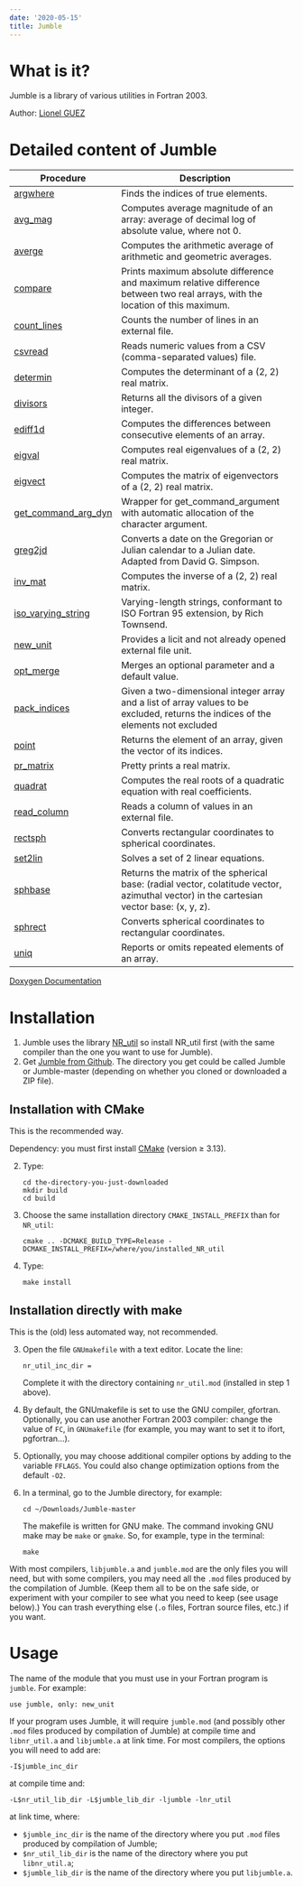 ```yaml
---
date: '2020-05-15'
title: Jumble
---
```


What is it?
===========

Jumble is a library of various utilities in Fortran 2003.

Author: [Lionel GUEZ](https://www.lmd.jussieu.fr/~lguez)

Detailed content of Jumble
==========================

Procedure | Description
--------- | ----------
[argwhere](https://www.lmd.jussieu.fr/~lguez/Jumble_Doxygen_html/argwhere_8f90_source.html) | Finds the indices of true elements.
[avg\_mag](https://www.lmd.jussieu.fr/~lguez/Jumble_Doxygen_html/avg__mag_8f90_source.html) | Computes average magnitude of an array: average of decimal log of absolute value, where not 0.
[averge](https://www.lmd.jussieu.fr/~lguez/Jumble_Doxygen_html/averge_8f90_source.html) | Computes the arithmetic average of arithmetic and geometric averages.
[compare](https://www.lmd.jussieu.fr/~lguez/Jumble_Doxygen_html/compare_8f90_source.html) | Prints maximum absolute difference and maximum relative difference between two real arrays, with the location of this maximum.
[count\_lines](https://www.lmd.jussieu.fr/~lguez/Jumble_Doxygen_html/count__lines_8f90_source.html) | Counts the number of lines in an external file.
[csvread](https://www.lmd.jussieu.fr/~lguez/Jumble_Doxygen_html/csvread_8f90_source.html) | Reads numeric values from a CSV (comma-separated values) file.
[determin](https://www.lmd.jussieu.fr/~lguez/Jumble_Doxygen_html/determin_8f90_source.html) | Computes the determinant of a (2, 2) real matrix.
[divisors](https://www.lmd.jussieu.fr/~lguez/Jumble_Doxygen_html/divisors_8f90_source.html) | Returns all the divisors of a given integer.
[ediff1d](https://www.lmd.jussieu.fr/~lguez/Jumble_Doxygen_html/ediff1d_8f90_source.html) | Computes the differences between consecutive elements of an array.
[eigval](https://www.lmd.jussieu.fr/~lguez/Jumble_Doxygen_html/eigval_8f90_source.html) | Computes real eigenvalues of a (2, 2) real matrix.
[eigvect](https://www.lmd.jussieu.fr/~lguez/Jumble_Doxygen_html/eigvect_8f90_source.html) | Computes the matrix of eigenvectors of a (2, 2) real matrix.
[get\_command\_arg\_dyn](https://www.lmd.jussieu.fr/~lguez/Jumble_Doxygen_html/get__command__arg__dyn_8f90_source.html) | Wrapper for get\_command\_argument with automatic allocation of the character argument.
[greg2jd](https://www.lmd.jussieu.fr/~lguez/Jumble_Doxygen_html/greg2jd_8f90_source.html) | Converts a date on the Gregorian or Julian calendar to a Julian date. Adapted from David G. Simpson.
[inv\_mat](https://www.lmd.jussieu.fr/~lguez/Jumble_Doxygen_html/inv__mat_8f90_source.html) | Computes the inverse of a (2, 2) real matrix.
[iso\_varying\_string](https://www.lmd.jussieu.fr/~lguez/Jumble_Doxygen_html/iso__varying__string_8f90_source.html) | Varying-length strings, conformant to ISO Fortran 95 extension, by Rich Townsend.
[new\_unit](https://www.lmd.jussieu.fr/~lguez/Jumble_Doxygen_html/new__unit_8f90_source.html) | Provides a licit and not already opened external file unit.
[opt\_merge](https://www.lmd.jussieu.fr/~lguez/Jumble_Doxygen_html/opt__merge_8f90_source.html) | Merges an optional parameter and a default value.
[pack\_indices](https://www.lmd.jussieu.fr/~lguez/Jumble_Doxygen_html/pack__indices_8f90_source.html) | Given a two-dimensional integer array and a list of array values to be excluded, returns the indices of the elements not excluded
[point](https://www.lmd.jussieu.fr/~lguez/Jumble_Doxygen_html/point_8f90_source.html) | Returns the element of an array, given the vector of its indices.
[pr\_matrix](https://www.lmd.jussieu.fr/~lguez/Jumble_Doxygen_html/pr__matrix_8f90_source.html) | Pretty prints a real matrix.
[quadrat](https://www.lmd.jussieu.fr/~lguez/Jumble_Doxygen_html/quadrat_8f90_source.html) | Computes the real roots of a quadratic equation with real coefficients.
[read\_column](https://www.lmd.jussieu.fr/~lguez/Jumble_Doxygen_html/read__column_8f90_source.html) | Reads a column of values in an external file.
[rectsph](https://www.lmd.jussieu.fr/~lguez/Jumble_Doxygen_html/spherical_8f90_source.html) | Converts rectangular coordinates to spherical coordinates.
[set2lin](https://www.lmd.jussieu.fr/~lguez/Jumble_Doxygen_html/set2lin_8f90_source.html) | Solves a set of 2 linear equations.
[sphbase](https://www.lmd.jussieu.fr/~lguez/Jumble_Doxygen_html/spherical_8f90_source.html) | Returns the matrix of the spherical base: (radial vector, colatitude vector, azimuthal vector) in the cartesian vector base: (x, y, z).
[sphrect](https://www.lmd.jussieu.fr/~lguez/Jumble_Doxygen_html/spherical_8f90_source.html) | Converts spherical coordinates to rectangular coordinates.
[uniq](https://www.lmd.jussieu.fr/~lguez/Jumble_Doxygen_html/uniq_8f90_source.html) | Reports or omits repeated elements of an array.

[Doxygen Documentation](https://www.lmd.jussieu.fr/~lguez/Jumble_Doxygen_html/index.html)

Installation
============

1.  Jumble uses the library
    [NR\_util](https://www.lmd.jussieu.fr/~lguez/NR_util_site/index.html)
    so install NR\_util first (with the same compiler than the one you
    want to use for Jumble).
2.  Get [Jumble from Github](https://github.com/lguez/Jumble). The
    directory you get could be called Jumble or Jumble-master (depending
    on whether you cloned or downloaded a ZIP file).

Installation with CMake
---

This is the recommended way.

Dependency: you must first install [CMake](https://cmake.org/download)
(version ≥ 3.13).

2.  Type:

        cd the-directory-you-just-downloaded
        mkdir build
        cd build

3.  Choose the same installation directory `CMAKE_INSTALL_PREFIX` than
    for `NR_util`:

        cmake .. -DCMAKE_BUILD_TYPE=Release -DCMAKE_INSTALL_PREFIX=/where/you/installed_NR_util

4.  Type:

        make install

Installation directly with make
---

This is the (old) less automated way, not recommended.

3.  Open the file `GNUmakefile` with a text editor. Locate the line:

        nr_util_inc_dir =


    Complete it with the directory containing `nr_util.mod` (installed
    in step 1 above).

4.  By default, the GNUmakefile is set to use the GNU compiler,
    gfortran. Optionally, you can use another Fortran 2003 compiler:
    change the value of `FC`, in `GNUmakefile` (for example, you may
    want to set it to ifort, pgfortran...).
5.  Optionally, you may choose additional compiler options by adding to
    the variable `FFLAGS`. You could also change optimization options
    from the default `-O2`.
6.  In a terminal, go to the Jumble directory, for example:

        cd ~/Downloads/Jumble-master

    The makefile is written for GNU make. The command invoking GNU make
    may be `make` or `gmake`. So, for example, type in the terminal:

        make

With most compilers, `libjumble.a` and `jumble.mod` are the only files
you will need, but with some compilers, you may need all the `.mod`
files produced by the compilation of Jumble. (Keep them all to be on the
safe side, or experiment with your compiler to see what you need to keep
(see usage below).) You can trash everything else (`.o` files, Fortran
source files, etc.) if you want.

Usage
=====

The name of the module that you must use in your Fortran program is
`jumble`. For example:

    use jumble, only: new_unit

If your program uses Jumble, it will require `jumble.mod` (and possibly
other `.mod` files produced by compilation of Jumble) at compile time
and `libnr_util.a` and `libjumble.a` at link time. For most compilers,
the options you will need to add are:

    -I$jumble_inc_dir

at compile time and:

    -L$nr_util_lib_dir -L$jumble_lib_dir -ljumble -lnr_util

at link time, where:

-   `$jumble_inc_dir` is the name of the directory where you put `.mod`
    files produced by compilation of Jumble;
-   `$nr_util_lib_dir` is the name of the directory where you put
    `libnr_util.a`;
-   `$jumble_lib_dir` is the name of the directory where you put
    `libjumble.a`.
